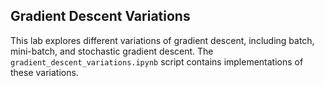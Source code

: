 ## Gradient Descent Variations

This lab explores different variations of gradient descent, including batch, mini-batch, and stochastic gradient descent. The `gradient_descent_variations.ipynb` script contains implementations of these variations.

